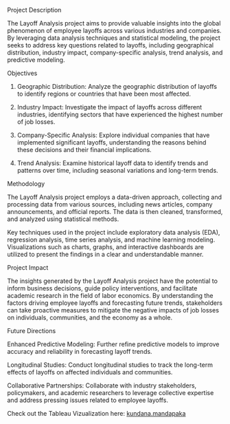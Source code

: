 Project Description

The Layoff Analysis project aims to provide valuable insights into the global phenomenon of employee layoffs across various industries and companies. By leveraging data analysis techniques and statistical modeling, the project seeks to address key questions related to layoffs, including geographical distribution, industry impact, company-specific analysis, trend analysis, and predictive modeling.

Objectives

1. Geographic Distribution: Analyze the geographic distribution of layoffs to identify regions or countries that have been most affected.

2. Industry Impact: Investigate the impact of layoffs across different industries, identifying sectors that have experienced the highest number of job losses.

3. Company-Specific Analysis: Explore individual companies that have implemented significant layoffs, understanding the reasons behind these decisions and their financial implications.

4. Trend Analysis: Examine historical layoff data to identify trends and patterns over time, including seasonal variations and long-term trends.

Methodology

The Layoff Analysis project employs a data-driven approach, collecting and processing data from various sources, including news articles, company announcements, and official reports. The data is then cleaned, transformed, and analyzed using statistical methods.

Key techniques used in the project include exploratory data analysis (EDA), regression analysis, time series analysis, and machine learning modeling. Visualizations such as charts, graphs, and interactive dashboards are utilized to present the findings in a clear and understandable manner.

Project Impact

The insights generated by the Layoff Analysis project have the potential to inform business decisions, guide policy interventions, and facilitate academic research in the field of labor economics. By understanding the factors driving employee layoffs and forecasting future trends, stakeholders can take proactive measures to mitigate the negative impacts of job losses on individuals, communities, and the economy as a whole.

Future Directions

Enhanced Predictive Modeling: Further refine predictive models to improve accuracy and reliability in forecasting layoff trends.

Longitudinal Studies: Conduct longitudinal studies to track the long-term effects of layoffs on affected individuals and communities.

Collaborative Partnerships: Collaborate with industry stakeholders, policymakers, and academic researchers to leverage collective expertise and address pressing issues related to employee layoffs.

Check out the Tableau Vizualization here: [kundana.mandapaka](https://public.tableau.com/app/profile/kundana.mandapaka/vizzes)